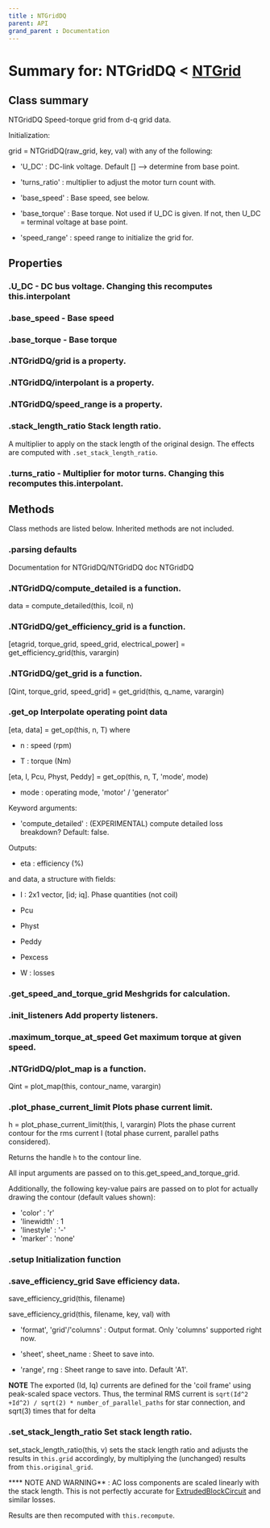 ```yaml
---
title : NTGridDQ
parent: API
grand_parent : Documentation
---
```

# Summary for: **NTGridDQ**  < [NTGrid](NTGrid.html)

## Class summary

NTGridDQ Speed-torque grid from d-q grid data.

Initialization:

grid = NTGridDQ(raw_grid, key, val) with any of the following:

* 'U_DC' : DC-link voltage. Default [] --> determine from base
point.

* 'turns_ratio' : multiplier to adjust the motor turn count with.

* 'base_speed' : Base speed, see below.

* 'base_torque' : Base torque. Not used if U_DC is given. If not,
then U_DC = terminal voltage at base point.

* 'speed_range' : speed range to initialize the grid for.

## Properties

### .**U_DC** - DC bus voltage. Changing this recomputes this.interpolant

### .**base_speed** - Base speed

### .**base_torque** - Base torque

### .NTGridDQ/**grid** is a property.

### .NTGridDQ/**interpolant** is a property.

### .NTGridDQ/**speed_range** is a property.

### .**stack_length_ratio** Stack length ratio.

A multiplier to apply on the stack length of the original design.
The effects are computed with `.set_stack_length_ratio`.

### .**turns_ratio** - Multiplier for motor turns. Changing this recomputes this.interpolant.


## Methods

Class methods are listed below. Inherited methods are not included.

### .parsing defaults
Documentation for NTGridDQ/NTGridDQ
doc NTGridDQ

### .NTGridDQ/**compute_detailed** is a function.
data = compute_detailed(this, Icoil, n)

### .NTGridDQ/**get_efficiency_grid** is a function.
[etagrid, torque_grid, speed_grid, electrical_power] = get_efficiency_grid(this, varargin)

### .NTGridDQ/**get_grid** is a function.
[Qint, torque_grid, speed_grid] = get_grid(this, q_name, varargin)

### .**get_op** Interpolate operating point data

[eta, data] = get_op(this, n, T) where

* n : speed (rpm)

* T : torque (Nm)

[eta, I, Pcu, Physt, Peddy] = get_op(this, n, T, 'mode', mode)

* mode : operating mode, 'motor' / 'generator'

Keyword arguments:
* 'compute_detailed' : (EXPERIMENTAL) compute detailed loss breakdown? Default: false.

Outputs:

* eta : efficiency (%)

and data, a structure with fields:

* I : 2x1 vector, [id; iq]. Phase quantities (not coil)

* Pcu

* Physt

* Peddy

* Pexcess

* W : losses

### .**get_speed_and_torque_grid** Meshgrids for calculation.

### .**init_listeners** Add property listeners.

### .**maximum_torque_at_speed** Get maximum torque at given speed.

### .NTGridDQ/**plot_map** is a function.
Qint = plot_map(this, contour_name, varargin)

### .**plot_phase_current_limit** Plots phase current limit.

h = plot_phase_current_limit(this, I, varargin)
Plots the phase current contour for the rms current I (total phase
current, parallel paths considered).

Returns the handle `h` to the contour line.

All input arguments are passed on to this.get_speed_and_torque_grid.

Additionally, the following key-value pairs are passed on to plot for
actually drawing the contour (default values shown):
* 'color' : 'r'
* 'linewidth' : 1
* 'linestyle' : '-'
* 'marker' : 'none'

### .setup Initialization function

### .**save_efficiency_grid** Save efficiency data.

save_efficiency_grid(this, filename)

save_efficiency_grid(this, filename, key, val) with

* 'format', 'grid'/'columns' : Output format. Only 'columns' supported
right now.

* 'sheet', sheet_name : Sheet to save into.

* 'range', rng : Sheet range to save into. Default 'A1'.

**NOTE**  The exported (Id, Iq) currents are defined for the 'coil frame'
using peak-scaled space vectors. Thus, the terminal RMS current is
`sqrt(Id^2 +Id^2) / sqrt(2) * number_of_parallel_paths` for star connection,
and sqrt(3) times that for delta

### .**set_stack_length_ratio** Set stack length ratio.

set_stack_length_ratio(this, v) sets the stack length ratio and adjusts
the results in `this.grid` accordingly, by multiplying the (unchanged)
results from `this.original_grid`.

**** NOTE AND WARNING** : AC loss components are scaled linearly with the
stack length. This is not perfectly accurate for [ExtrudedBlockCircuit](ExtrudedBlockCircuit.html)
and similar losses.

Results are then recomputed with `this.recompute`.


